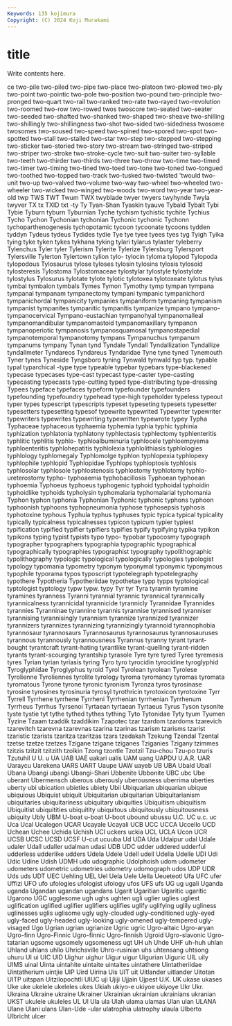 ```yaml
---
Keywords: 135 kojimura
Copyright: (C) 2024 Koji Murakami
---
```


# title

Write contents here.



ce two-pile two-piled two-pipe two-place two-platoon two-plowed two-ply
two-point two-pointic two-pole two-position two-pound two-principle two-pronged two-quart two-rail two-ranked
two-rate two-rayed two-revolution two-roomed two-row two-rowed twos twoscore two-seated two-seater
two-seeded two-shafted two-shanked two-shaped two-sheave two-shilling two-shillingly two-shillingness two-shot two-sided
two-sidedness twosome twosomes two-soused two-speed two-spined two-spored two-spot two-spotted two-stall
two-stalled two-star two-step two-stepped two-stepping two-sticker two-storied two-story two-stream two-stringed
two-striped two-striper two-stroke two-stroke-cycle two-suit two-suiter two-syllable two-teeth two-thirder two-thirds
two-three two-throw two-time two-timed two-timer two-timing two-tined two-toed two-tone two-toned
two-tongued two-toothed two-topped two-track two-tusked two-twisted 'twould two-unit two-up two-valved
two-volume two-way two-wheel two-wheeled two-wheeler two-wicked two-winged two-woods two-word two-year
two-year-old twp TWS TWT Twum TWX twyblade twyer twyers twyhynde
Twyla twyver TX tx TXID txt -ty Ty Tyan-Shan Tyaskin
tyauve Tybald Tybalt Tybi Tybie Tyburn tyburn Tyburnian Tyche tychism
tychistic tychite Tychius Tycho Tychon Tychonian tychonian Tychonic tychonic Tychonn
tychoparthenogenesis tychopotamic tycoon tycoonate tycoons tydden tyddyn Tydeus tydeus Tydides
tydie Tye tye tyee tyees tyes tyg Tyigh Tyika tying
tyke tyken tykes tykhana tyking tylari tylarus tylaster tyleberry Tylenchus
Tyler tyler Tylerism Tylerite Tylerize Tylersburg Tylersport Tylersville Tylerton Tylertown
tylion tylo- tylocin tyloma tylopod Tylopoda tylopodous Tylosaurus tylose tyloses
tylosin tylosins tylosis tylosoid tylosteresis Tylostoma Tylostomaceae tylostylar tylostyle tylostylote
tylostylus Tylosurus tylotate tylote tylotic tylotoxea tylotoxeate tylotus tylus tymbal
tymbalon tymbals Tymes Tymon Tymothy tymp tympan tympana tympanal tympanam
tympanectomy tympani tympanic tympanichord tympanichordal tympanicity tympanies tympaniform tympaning tympanism
tympanist tympanites tympanitic tympanitis tympanize tympano tympano- tympanocervical Tympano-eustachian tympanohyal
tympanomalleal tympanomandibular tympanomastoid tympanomaxillary tympanon tympanoperiotic tympanosis tympanosquamosal tympanostapedial tympanotemporal
tympanotomy tympans Tympanuchus tympanum tympanums tympany Tynan tynd Tyndale Tyndall
Tyndallization Tyndallize tyndallmeter Tyndareos Tyndareus Tyndaridae Tyne tyne tyned Tynemouth
Tyner tynes Tyneside Tyngsboro tyning Tynwald tynwald typ typ. typable
typal typarchical -type type typeable typebar typebars type-blackened typecase typecases
type-cast typecast type-caster type-casting typecasting typecasts type-cutting typed type-distributing type-dressing
Typees typeface typefaces typeform typefounder typefounders typefounding typefoundry typehead type-high
typeholder typeless typeout typer types typescript typescripts typeset typeseting typesets
typesetter typesetters typesetting typesof typewrite typewrited Typewriter typewriter typewriters typewrites
typewriting typewritten typewrote typey Typha Typhaceae typhaceous typhaemia typhemia typhia
typhic typhinia typhization typhlatonia typhlatony typhlectasis typhlectomy typhlenteritis typhlitic typhlitis
typhlo- typhloalbuminuria typhlocele typhloempyema typhloenteritis typhlohepatitis typhlolexia typhlolithiasis typhlologies typhlology
typhlomegaly Typhlomolge typhlon typhlopexia typhlopexy typhlophile typhlopid Typhlopidae Typhlops typhloptosis
typhlosis typhlosolar typhlosole typhlostenosis typhlostomy typhlotomy typhlo-ureterostomy typho- typhoaemia typhobacillosis
Typhoean typhoean typhoemia Typhoeus typhoeus typhogenic typhoid typhoidal typhoidin typhoidlike
typhoids typholysin typhomalaria typhomalarial typhomania Typhon typhon typhonia Typhonian Typhonic
typhonic typhons typhoon typhoonish typhoons typhopneumonia typhose typhosepsis typhosis typhotoxine
typhous Typhula typhus typhuses typic typica typical typicality typically typicalness
typicalnesses typicon typicum typier typiest typification typified typifier typifiers typifies
typify typifying typika typikon typikons typing typist typists typo typo-
typobar typocosmy typograph typographer typographers typographia typographic typographical typographically typographies
typographist typography typolithographic typolithography typologic typological typologically typologies typologist typology
typomania typometry typonym typonymal typonymic typonymous typophile typorama typos typoscript
typotelegraph typotelegraphy typothere Typotheria Typotheriidae typothetae typp typps typtological typtologist
typtology typw typw. typy Tyr tyr Tyra tyramin tyramine tyramines
tyranness Tyranni tyrannial tyrannic tyrannical tyrannically tyrannicalness tyrannicidal tyrannicide tyrannicly
Tyrannidae Tyrannides tyrannies Tyranninae tyrannine tyrannis tyrannise tyrannised tyranniser tyrannising
tyrannisingly tyrannism tyrannize tyrannized tyrannizer tyrannizers tyrannizes tyrannizing tyrannizingly tyrannoid
tyrannophobia tyrannosaur tyrannosaurs Tyrannosaurus tyrannosaurus tyrannosauruses tyrannous tyrannously tyrannousness Tyrannus
tyranny tyrant tyrant-bought tyrantcraft tyrant-hating tyrantlike tyrant-quelling tyrant-ridden tyrants tyrant-scourging
tyrantship tyrasole Tyre tyre tyred Tyree tyremesis tyres Tyrian tyrian
tyriasis tyring Tyro tyro tyrocidin tyrocidine tyroglyphid Tyroglyphidae Tyroglyphus tyroid
Tyrol Tyrolean tyrolean Tyrolese Tyrolienne Tyroliennes tyrolite tyrology tyroma tyromancy
tyromas tyromata tyromatous Tyrone tyrone tyronic tyronism Tyronza tyros tyrosinase
tyrosine tyrosines tyrosinuria tyrosyl tyrothricin tyrotoxicon tyrotoxine Tyrr Tyrrell Tyrrhene
tyrrhene Tyrrheni Tyrrhenian tyrrhenian Tyrrhenum Tyrrheus Tyrrhus Tyrsenoi Tyrtaean tyrtaean
Tyrtaeus Tyrus Tyson tysonite tyste tystie tyt tythe tythed tythes
tything Tyto Tytonidae Tyty tyum Tyumen Tyzine Tzaam tzaddik tzaddikim
Tzapotec tzar tzardom tzardoms tzarevich tzarevitch tzarevna tzarevnas tzarina tzarinas
tzarism tzarisms tzarist tzaristic tzarists tzaritza tzaritzas tzars tzedakah Tzekung
Tzendal Tzental tzetse tzetze tzetzes Tzigane tzigane tziganes Tziganies Tzigany
tzimmes tzitzis tzitzit tzitzith tzolkin Tzong tzontle Tzotzil Tzu-chou Tzu-po
tzuris Tzutuhil U U. u UA UAB UAE uakari ualis
UAM uang UAPDU U.A.R. UAR Uaraycu Uarekena UARS UART Uaupe
UAW uayeb UB UBA Ubald Uball Ubana Ubangi ubangi Ubangi-Shari
Ubbenite Ubbonite UBC ubc Ube uberant Ubermensch uberous uberously uberousness
uberrima uberties uberty ubi ubication ubieties ubiety Ubii Ubiquarian ubiquarian
ubique ubiquious Ubiquist ubiquit Ubiquitarian ubiquitarian Ubiquitarianism ubiquitaries ubiquitariness ubiquitary
ubiquities Ubiquitism ubiquitism Ubiquitist ubiquitities ubiquitity ubiquitous ubiquitously ubiquitousness ubiquity
Ubly UBM U-boat u-boat U-boot ubound ubussu U.C. UC u.c.
uc Uca Ucal Ucalegon UCAR Ucayale Ucayali UCB UCC UCCA
Uccello UCD Uchean Uchee Uchida Uchish UCI uckers uckia UCL
UCLA Ucon UCR UCSB UCSC UCSD UCSF U-cut ucuuba Ud
UDA Uda Udaipur udal Udale udaler Udall udaller udalman udasi
UDB UDC udder uddered udderful udderless udderlike udders Udela Udele
Udell udell Udella Udelle UDI Udi Udic Udine Udish UDMH
udo udographic Udolphoish udom udometer udometers udometric udometries udometry udomograph
udos UDP UDR Uds uds UDT UEC Uehling UEL Uel
Uela Uele Uella Ueueteotl Ufa UFC ufer Uffizi UFO ufo
ufologies ufologist ufology ufos UFS ufs UG ug ugali Uganda
uganda Ugandan ugandan ugandans Ugarit Ugaritian Ugaritic ugaritic Ugarono UGC
ugglesome ugh ughs ughten ugli uglier uglies ugliest uglification uglified
uglifier uglifiers uglifies uglify uglifying uglily ugliness uglinesses uglis uglisome
ugly ugly-clouded ugly-conditioned ugly-eyed ugly-faced ugly-headed ugly-looking ugly-omened ugly-tempered ugly-visaged
Ugo Ugrian ugrian ugrianize Ugric ugric Ugro-altaic Ugro-aryan Ugro-finn Ugro-Finnic
Ugro-finnic Ugro-finnish Ugroid Ugro-slavonic Ugro-tatarian ugsome ugsomely ugsomeness ugt UH
uh Uhde UHF uh-huh uhlan Uhland uhlans uhllo Uhrichsville Uhro-rusinian
uhs uhtensang uhtsong uhuru UI ui UIC UID Uighur uighur
Uigur uigur Uigurian Uiguric UIL uily UIMS uinal Uinta uintahite
uintaite uintaites uintathere Uintatheriidae Uintatherium uintjie UIP Uird Uirina Uis
UIT uit Uitlander uitlander Uitotan UITP uitspan Uitzilopochtli UIUC uji
Ujiji Ujjain Ujpest U.K. UK ukase ukases Uke uke ukelele
ukeleles ukes Ukiah ukiyo-e ukiyoe ukiyoye Ukr Ukr. Ukraina Ukraine
ukraine Ukrainer Ukrainian ukrainian ukrainians ukranian UKST ukulele ukuleles UL
Ul Ula ula Ulah ulama ulamas Ulan ulan ULANA Ulane
Ulani ulans Ulan-Ude -ular ulatrophia ulatrophy ulaula Ulberto Ulbricht ulcer

